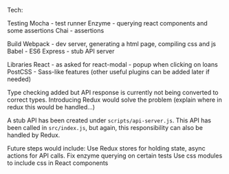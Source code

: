 Tech:

Testing
Mocha - test runner
Enzyme - querying react components and some assertions
Chai - assertions

Build
Webpack - dev server, generating a html page, compiling css and js
Babel - ES6
Express - stub API server

Libraries
React - as asked for
react-modal - popup when clicking on loans
PostCSS - Sass-like features (other useful plugins can be added later if needed)

Type checking added but API response is currently not being converted to correct types.
Introducing Redux would solve the problem (explain where in redux this would be handled...)

A stub API has been created under `scripts/api-server.js`. This API has been called in `src/index.js`, but again, this responsibility can also be handled by Redux.

Future steps would include:
Use Redux stores for holding state, async actions for API calls.
Fix enzyme querying on certain tests
Use css modules to include css in React components
